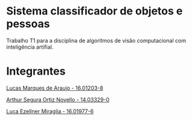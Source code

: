 # Sistema classificador de objetos e pessoas
Trabalho T1 para a disciplina de algorítmos de visão computacional com inteligência artifial.

# Integrantes
[Lucas Marques de Araujo - 16.01203-8](https://github.com/lucasmaarques "GitHub Lucas Marques")

[Arthur Segura Ortiz Novello - 14.03329-0](https://github.com/arthurnovello "GitHub Arthur Novello")

[Luca Ezellner Miraglia - 16.01977-6](https://github.com/lucaezellner "GitHub Luca Ezellner")
